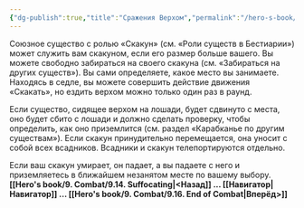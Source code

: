 ```yaml
---
{"dg-publish":true,"title":"Сражения Верхом","permalink":"/hero-s-book/9-combat/9-15-mounted-combat/","dgPassFrontmatter":true}
---
```


Союзное существо с ролью «Скакун» (см. «Роли существ в Бестиарии») может служить вам скакуном, если его размер больше вашего. Вы можете свободно забираться на своего скакуна (см. «Забираться на других существ»). Вы сами определяете, какое место вы занимаете. Находясь в седле, вы можете совершить действие движения «Скакать», но ездить верхом можно только один раз в раунд.

Если существо, сидящее верхом на лошади, будет сдвинуто с места, оно будет сбито с лошади и должно сделать проверку, чтобы определить, как оно приземлится (см. раздел «Карабканье по другим существам»). Если скакун принудительно перемещается, она уносит с собой всех всадников. Всадники и скакун телепортируются отдельно.

Если ваш скакун умирает, он падает, а вы падаете с него и приземляетесь в ближайшем незанятом месте по вашему выбору.
**[[Hero's book/9. Combat/9.14. Suffocating\|<Назад]] ... [[Навигатор\|Навигатор]] ... [[Hero's book/9. Combat/9.16. End of Combat\|Вперёд>]]**